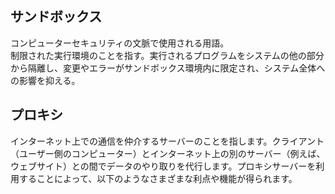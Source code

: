 ## サンドボックス
コンピューターセキュリティの文脈で使用される用語。  
制限された実行環境のことを指す。実行されるプログラムをシステムの他の部分から隔離し、変更やエラーがサンドボックス環境内に限定され、システム全体への影響を抑える。

## プロキシ
インターネット上での通信を仲介するサーバーのことを指します。クライアント（ユーザー側のコンピューター）とインターネット上の別のサーバー（例えば、ウェブサイト）との間でデータのやり取りを代行します。プロキシサーバーを利用することによって、以下のようなさまざまな利点や機能が得られます。